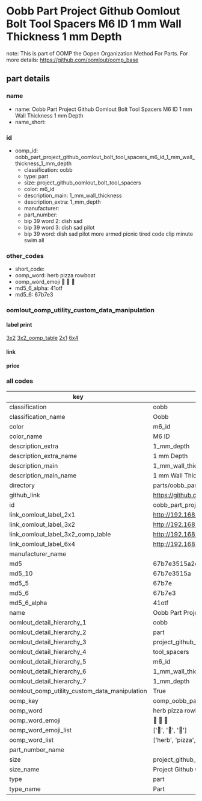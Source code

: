 # Oobb Part Project Github Oomlout Bolt Tool Spacers M6 ID 1 mm Wall Thickness 1 mm Depth  

note: This is part of OOMP the Oopen Organization Method For Parts. For more details: https://github.com/oomlout/oomp_base

##  part details
  







### name
* name: Oobb Part Project Github Oomlout Bolt Tool Spacers M6 ID 1 mm Wall Thickness 1 mm Depth
* name_short: 
### id
* oomp_id: oobb_part_project_github_oomlout_bolt_tool_spacers_m6_id_1_mm_wall_thickness_1_mm_depth
  * classification: oobb
  * type: part
  * size: project_github_oomlout_bolt_tool_spacers
  * color: m6_id
  * description_main: 1_mm_wall_thickness
  * description_extra: 1_mm_depth
  * manufacturer: 
  * part_number: 
  * bip 39 word 2: dish sad
  * bip 39 word 3: dish sad pilot
  * bip 39 word: dish sad pilot more armed picnic tired code clip minute swim all

### other_codes
* short_code: 
* oomp_word: herb pizza rowboat
* oomp_word_emoji :herb: :pizza: :rowboat:
* md5_6_alpha: 41otf
* md5_6: 67b7e3






### oomlout_oomp_utility_custom_data_manipulation
#### label print
[3x2](http://192.168.1.245:1112/?label=oomp%2041otf)
[3x2_oomp_table](http://192.168.1.108:1112/?label=oomp%2041otf)
[2x1](http://192.168.1.242:1112/?label=oomp%2041otf)
[6x4](http://192.168.1.55:1112/?label=oomp%2041otf)    

#### link

                              

#### price







### all codes 
| key | value |  
| --- | --- |  
| classification | oobb |  
| classification_name | Oobb |  
| color | m6_id |  
| color_name | M6 ID |  
| description_extra | 1_mm_depth |  
| description_extra_name | 1 mm Depth |  
| description_main | 1_mm_wall_thickness |  
| description_main_name | 1 mm Wall Thickness |  
| directory | parts/oobb_part_project_github_oomlout_bolt_tool_spacers_m6_id_1_mm_wall_thickness_1_mm_depth |  
| github_link | https://github.com/oomlout/oomlout_oomp_part_src/tree/main/parts/oobb_part_project_github_oomlout_bolt_tool_spacers_m6_id_1_mm_wall_thickness_1_mm_depth |  
| id | oobb_part_project_github_oomlout_bolt_tool_spacers_m6_id_1_mm_wall_thickness_1_mm_depth |  
| link_oomlout_label_2x1 | http://192.168.1.242:1112/?label=oomp%2041otf |  
| link_oomlout_label_3x2 | http://192.168.1.245:1112/?label=oomp%2041otf |  
| link_oomlout_label_3x2_oomp_table | http://192.168.1.108:1112/?label=oomp%2041otf |  
| link_oomlout_label_6x4 | http://192.168.1.55:1112/?label=oomp%2041otf |  
| manufacturer_name |  |  
| md5 | 67b7e3515a2d1c569085e8fd49ef69f9 |  
| md5_10 | 67b7e3515a |  
| md5_5 | 67b7e |  
| md5_6 | 67b7e3 |  
| md5_6_alpha | 41otf |  
| name | Oobb Part Project Github Oomlout Bolt Tool Spacers M6 ID 1 mm Wall Thickness 1 mm Depth |  
| oomlout_detail_hierarchy_1 | oobb |  
| oomlout_detail_hierarchy_2 | part |  
| oomlout_detail_hierarchy_3 | project_github_bolt |  
| oomlout_detail_hierarchy_4 | tool_spacers |  
| oomlout_detail_hierarchy_5 | m6_id |  
| oomlout_detail_hierarchy_6 | 1_mm_wall_thickness |  
| oomlout_detail_hierarchy_7 | 1_mm_depth |  
| oomlout_oomp_utility_custom_data_manipulation | True |  
| oomp_key | oomp_oobb_part_project_github_oomlout_bolt_tool_spacers_m6_id_1_mm_wall_thickness_1_mm_depth |  
| oomp_word | herb pizza rowboat |  
| oomp_word_emoji | :herb: :pizza: :rowboat: |  
| oomp_word_emoji_list | [':herb:', ':pizza:', ':rowboat:'] |  
| oomp_word_list | ['herb', 'pizza', 'rowboat'] |  
| part_number_name |  |  
| size | project_github_oomlout_bolt_tool_spacers |  
| size_name | Project Github Oomlout Bolt Tool Spacers |  
| type | part |  
| type_name | Part |  
